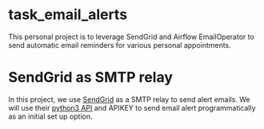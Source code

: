 # task_email_alerts
This personal project is to leverage SendGrid and Airflow EmailOperator to send automatic email reminders for various personal appointments.


# SendGrid as SMTP relay
In this project, we use [SendGrid](https://sendgrid.com/) as a SMTP relay to send alert emails. We will use their [python3 API](https://github.com/sendgrid/sendgrid-python) and APIKEY to send email alert programmatically as an initial set up option.
